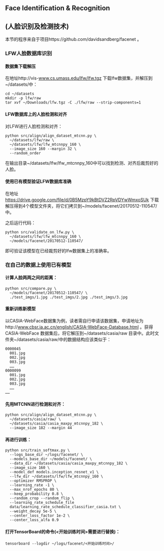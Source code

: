 ## Face Identification & Recognition
## (人脸识别及检测技术)

本节的程序来自于项目https://github.com/davidsandberg/facenet 。

### LFW人脸数据库识别

#### 数据集下载解压
在地址http://vis-www.cs.umass.edu/lfw/lfw.tgz 下载lfw数据集，并解压到~/datasets/中：
```
cd ~/datasets
mkdir -p lfw/raw
tar xvf ~/Downloads/lfw.tgz -C ./lfw/raw --strip-components=1
```

#### LFW数据库上的人脸检测和对齐

对LFW进行人脸检测和对齐：

```
python src/align/align_dataset_mtcnn.py \
  ~/datasets/lfw/raw \
  ~/datasets/lfw/lfw_mtcnnpy_160 \
  --image_size 160 --margin 32 \
  --random_order
```

在输出目录~/datasets/lfw/lfw_mtcnnpy_160中可以找到检测、对齐后裁剪好的人脸。

#### 使用已有模型验证LFW数据库准确

在地址 https://drive.google.com/file/d/0B5MzpY9kBtDVZ2RpVDYwWmxoSUk 下载解压得到4个模型文件夹，将它们拷贝到~/models/facenet/20170512-110547/中。

之后运行代码：
```
python src/validate_on_lfw.py \
  ~/datasets/lfw/lfw_mtcnnpy_160 \
  ~/models/facenet/20170512-110547/
```

即可验证该模型在已经裁剪好的lfw数据集上的准确率。

### 在自己的数据上使用已有模型

#### 计算人脸两两之间的距离：
```
python src/compare.py \
  ~/models/facenet/20170512-110547/ \
  ./test_imgs/1.jpg ./test_imgs/2.jpg ./test_imgs/3.jpg
```

#### 重新训练新模型

以CASIA-WebFace数据集为例，读者需自行申请该数据集，申请地址为http://www.cbsr.ia.ac.cn/english/CASIA-WebFace-Database.html 。获得CASIA-WebFace 数据集后，将它解压到~/datasets/casia/raw 目录中。此时文件夹~/datasets/casia/raw/中的数据结构应该类似于：
```
0000045
  001.jpg
  002.jpg
  003.jpg
  ……
0000099
  001.jpg
  002.jpg
  003.jpg
  ……
……
```

#### 先用MTCNN进行检测和对齐：
```
python src/align/align_dataset_mtcnn.py \
  ~/datasets/casia/raw/ \
  ~/datasets/casia/casia_maxpy_mtcnnpy_182 \
  --image_size 182 --margin 44
```

#### 再进行训练：
```
python src/train_softmax.py \
  --logs_base_dir ~/logs/facenet/ \
  --models_base_dir ~/models/facenet/ \
  --data_dir ~/datasets/casia/casia_maxpy_mtcnnpy_182 \
  --image_size 160 \
  --model_def models.inception_resnet_v1 \
  --lfw_dir ~/datasets/lfw/lfw_mtcnnpy_160 \
  --optimizer RMSPROP \
  --learning_rate -1 \
  --max_nrof_epochs 80 \
  --keep_probability 0.8 \
  --random_crop --random_flip \
  --learning_rate_schedule_file
  data/learning_rate_schedule_classifier_casia.txt \
  --weight_decay 5e-5 \
  --center_loss_factor 1e-2 \
  --center_loss_alfa 0.9
```

#### 打开TensorBoard的命令(<开始训练时间>需要进行替换)：
```
tensorboard --logdir ~/logs/facenet/<开始训练时间>/
```